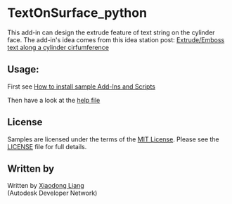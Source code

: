 # TextOnSurface_python

This add-in can design the extrude feature of text string on the cylinder face. The add-in's idea comes from this idea station post: [Extrude/Emboss text along a cylinder cirfumference](http://forums.autodesk.com/t5/fusion-360-ideastation-request-a/extrude-emboss-text-along-a-cylinder-cirfumference/idi-p/5543723)

## Usage:
First see [How to install sample Add-Ins and Scripts](https://rawgit.com/AutodeskFusion360/AutodeskFusion360.github.io/master/Installation.html)

Then have a look at the [help file](https://rawgit.com/AutodeskFusion360/SurfaceText_python/master/helpfile.html)

## License
Samples are licensed under the terms of the [MIT License](http://opensource.org/licenses/MIT). Please see the [LICENSE](https://rawgit.com/AutodeskFusion360/AutodeskFusion360.github.io/master/LICENSE) file for full details.

## Written by 
Written by [Xiaodong Liang](http://adndevblog.typepad.com/manufacturing/xiaodong-liang.html)  <br />
(Autodesk Developer Network)

